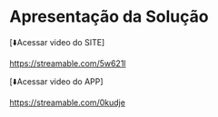 # Apresentação da Solução

[⬇️Acessar video do SITE]

https://streamable.com/5w621l

[⬇️Acessar video do APP]

https://streamable.com/0kudje
